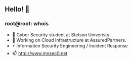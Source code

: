 ## Hello! 👋
### root@root: whois
- 🌱 Cyber Security student at Stetson Univeristy.
- 🔭 Working on Cloud Infrastructure at AssuredPartners.
- ⚡ Information Security Engineering / Incident Response
- 📫 http://www.mnsec0.net
<!--
**mnsec0/mnsec0** is a ✨ _special_ ✨ repository because its `README.md` (this file) appears on your GitHub profile.

Here are some ideas to get you started:

- 🔭 I’m currently working on ...
- 🌱 I’m currently learning ...
- 👯 I’m looking to collaborate on ...
- 🤔 I’m looking for help with ...
- 💬 Ask me about ...
- 📫 How to reach me: ...
- 😄 Pronouns: ...
- ⚡ Fun fact: ...
-->
